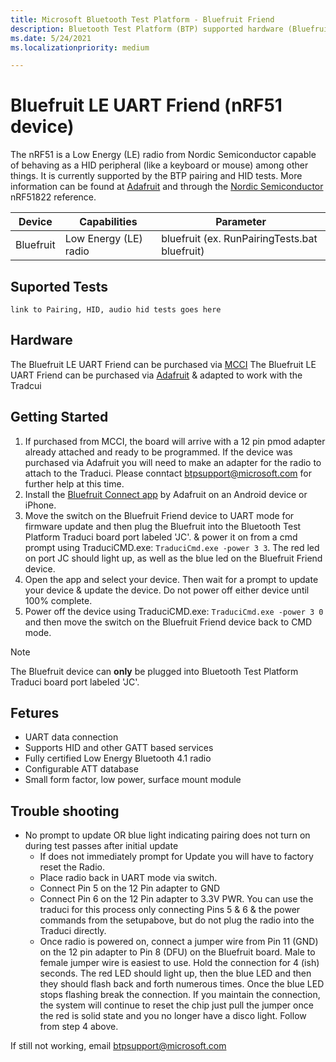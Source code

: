 ```yaml
---
title: Microsoft Bluetooth Test Platform - Bluefruit Friend
description: Bluetooth Test Platform (BTP) supported hardware (Bluefruit Friend).
ms.date: 5/24/2021
ms.localizationpriority: medium

---
```



# Bluefruit LE UART Friend (nRF51 device)


The nRF51 is a Low Energy (LE) radio from Nordic Semiconductor capable of behaving as a HID peripheral (like a keyboard or mouse) among other things. It is currently supported by the BTP pairing and HID tests. More information can be found at [Adafruit](https://www.adafruit.com/product/2479) and through the [Nordic Semiconductor](https://www.nordicsemi.com/Products/Low-power-short-range-wireless/nRF51822) nRF51822 reference.


| Device | Capabilities | Parameter |
| --- | --- | --- |
| Bluefruit | Low Energy (LE) radio | bluefruit (ex. RunPairingTests.bat bluefruit) |


## Suported Tests
    link to Pairing, HID, audio hid tests goes here

## Hardware

The Bluefruit LE UART Friend can be purchased via [MCCI](https://store.mcci.com/products/bluefruit-radio-sled-for-btp)
The Bluefruit LE UART Friend can be purchased via [Adafruit](https://www.adafruit.com/product/2479) & adapted to work with the Tradcui

## Getting Started

1. If purchased from MCCI, the board will arrive with a 12 pin pmod adapter already attached and ready to be programmed. If the device was purchased via Adafruit you will need to make an adapter for the radio to attach to the Traduci. Please conntact btpsupport@microsoft.com for further help at this time.
2. Install the [Bluefruit Connect app](https://learn.adafruit.com/bluefruit-le-connect) by Adafruit on an Android device or iPhone.
3. Move the switch on the Bluefruit Friend device to UART mode for firmware update and then plug the Bluefruit into the Bluetooth Test Platform Traduci board port labeled 'JC'. & power it on from a cmd prompt using TraduciCMD.exe: `TraduciCmd.exe -power 3 3`. The red led on port JC should light up, as well as the blue led on the Bluefruit Friend device.
4. Open the app and select your device. Then wait for a prompt to update your device & update the device. Do not power off either device until 100% complete. 
5. Power off the device using TraduciCMD.exe: `TraduciCmd.exe -power 3 0` and then move the switch on the Bluefruit Friend device back to CMD mode. 


> [!NOTE]
> The Bluefruit device can **only** be plugged into Bluetooth Test Platform Traduci board port labeled 'JC'.

## Fetures 
- UART data connection
- Supports HID and other GATT based services
- Fully certified Low Energy Bluetooth 4.1 radio
- Configurable ATT database
- Small form factor, low power, surface mount module

## Trouble shooting
- No prompt to update OR blue light indicating pairing does not turn on during test passes after initial update 
    - If does not immediately prompt for Update you will have to factory reset the Radio.  
    - Place radio back in UART mode via switch.  
    - Connect Pin 5 on the 12 Pin adapter to GND 
    - Connect Pin 6 on the 12 Pin adapter to 3.3V PWR. You can use the traduci for this process only connecting Pins 5 & 6 & the power commands from the setupabove, but do not plug the radio into the Traduci directly.
    - Once radio is powered on, connect a jumper wire from Pin 11 (GND) on the 12 pin adapter to Pin 8 (DFU) on the Bluefruit board. Male to female jumper wire is easiest to use. Hold the connection for 4 (ish) seconds. The red LED should light up, then the blue LED and then  they should flash back and forth numerous times.  Once the blue LED stops flashing  break the connection. If you maintain the connection, the system will continue to reset the chip just pull the jumper once the red is solid state and you no longer have a disco light. 
    Follow from step 4 above.  

If still not working, email btpsupport@microsoft.com 